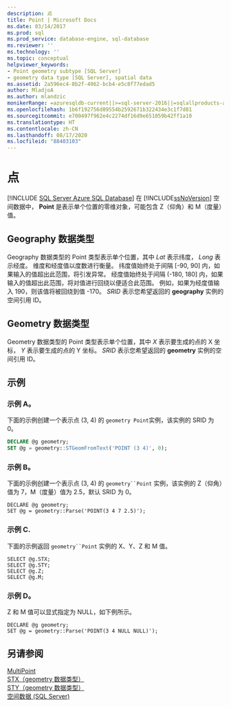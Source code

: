 ```yaml
---
description: 点
title: Point | Microsoft Docs
ms.date: 03/14/2017
ms.prod: sql
ms.prod_service: database-engine, sql-database
ms.reviewer: ''
ms.technology: ''
ms.topic: conceptual
helpviewer_keywords:
- Point geometry subtype [SQL Server]
- geometry data type [SQL Server], spatial data
ms.assetid: 2a596ec4-8b2f-4962-bcb4-e5c8f77edad5
author: MladjoA
ms.author: mlandzic
monikerRange: =azuresqldb-current||>=sql-server-2016||=sqlallproducts-allversions||>=sql-server-linux-2017||=azuresqldb-mi-current
ms.openlocfilehash: 1b6f192756d89554b2592671b322434e3c1f7d81
ms.sourcegitcommit: e700497f962e4c2274df16d9e651059b42ff1a10
ms.translationtype: HT
ms.contentlocale: zh-CN
ms.lasthandoff: 08/17/2020
ms.locfileid: "88403103"
---
```

# <a name="point"></a>点
[!INCLUDE [SQL Server Azure SQL Database](../../includes/applies-to-version/sql-asdb.md)]
  在 [!INCLUDE[ssNoVersion](../../includes/ssnoversion-md.md)] 空间数据中， **Point** 是表示单个位置的零维对象，可能包含 Z（仰角）和 M（度量）值。  
  
## <a name="geography-data-type"></a>Geography 数据类型  
 Geography 数据类型的 Point 类型表示单个位置，其中 *Lat* 表示纬度， *Long* 表示经度。 维度和经度值以度数进行衡量。 纬度值始终处于间隔 [-90, 90] 内，如果输入的值超出此范围，将引发异常。 经度值始终处于间隔 (-180, 180] 内，如果输入的值超出此范围，将对值进行回绕以便适合此范围。 例如，如果为经度值输入 190，则该值将被回绕到值 -170。 *SRID* 表示您希望返回的 **geography** 实例的空间引用 ID。  
  
## <a name="geometry-data-type"></a>Geometry 数据类型  
 Geometry 数据类型的 Point 类型表示单个位置，其中 *X* 表示要生成的点的 X 坐标， *Y* 表示要生成的点的 Y 坐标。 *SRID* 表示您希望返回的 **geometry** 实例的空间引用 ID。  
  
## <a name="examples"></a>示例  
### <a name="example-a"></a>示例 A。
下面的示例创建一个表示点 (3, 4) 的 `geometry Point`实例，该实例的 SRID 为 0。  
  
```sql  
DECLARE @g geometry;  
SET @g = geometry::STGeomFromText('POINT (3 4)', 0);  
```  
  
### <a name="example-b"></a>示例 B。
下面的示例创建一个表示点 (3, 4) 的 `geometry``Point` 实例，该实例的 Z（仰角）值为 7，M（度量）值为 2.5，默认 SRID 为 0。  
  
```  
DECLARE @g geometry;  
SET @g = geometry::Parse('POINT(3 4 7 2.5)');  
```  
  
### <a name="example-c"></a>示例 C.
下面的示例返回 `geometry``Point` 实例的 X、Y、Z 和 M 值。  
  
```  
SELECT @g.STX;  
SELECT @g.STY;  
SELECT @g.Z;  
SELECT @g.M;  
```  
  
### <a name="example-d"></a>示例 D。
Z 和 M 值可以显式指定为 NULL，如下例所示。  
  
```  
DECLARE @g geometry;  
SET @g = geometry::Parse('POINT(3 4 NULL NULL)');  
```  
  
## <a name="see-also"></a>另请参阅  
 [MultiPoint](../../relational-databases/spatial/multipoint.md)   
 [STX（geometry 数据类型）](../../t-sql/spatial-geometry/stx-geometry-data-type.md)   
 [STY（geometry 数据类型）](../../t-sql/spatial-geometry/sty-geometry-data-type.md)   
 [空间数据 (SQL Server)](../../relational-databases/spatial/spatial-data-sql-server.md)  
  
  
